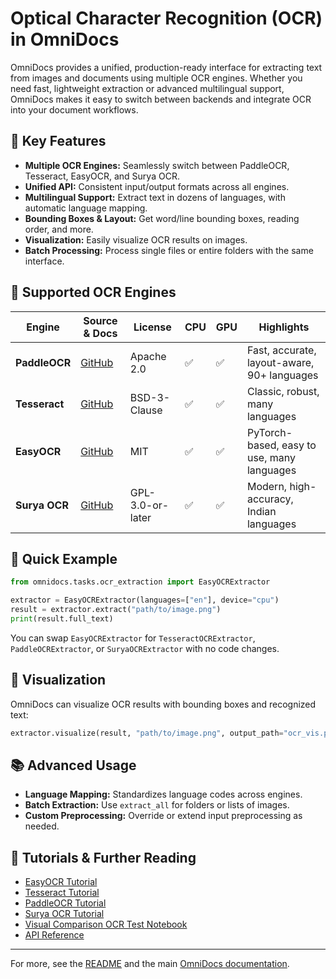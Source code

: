 
# Optical Character Recognition (OCR) in OmniDocs

OmniDocs provides a unified, production-ready interface for extracting text from images and documents using multiple OCR engines. Whether you need fast, lightweight extraction or advanced multilingual support, OmniDocs makes it easy to switch between backends and integrate OCR into your document workflows.

## 🚀 Key Features

- **Multiple OCR Engines:** Seamlessly switch between PaddleOCR, Tesseract, EasyOCR, and Surya OCR.
- **Unified API:** Consistent input/output formats across all engines.
- **Multilingual Support:** Extract text in dozens of languages, with automatic language mapping.
- **Bounding Boxes & Layout:** Get word/line bounding boxes, reading order, and more.
- **Visualization:** Easily visualize OCR results on images.
- **Batch Processing:** Process single files or entire folders with the same interface.

## 🧩 Supported OCR Engines

| Engine      | Source & Docs | License | CPU | GPU | Highlights |
|-------------|--------------|---------|-----|-----|------------|
| **PaddleOCR** | [GitHub](https://github.com/PaddlePaddle/PaddleOCR) | Apache 2.0 | ✅ | ✅ | Fast, accurate, layout-aware, 90+ languages |
| **Tesseract** | [GitHub](https://github.com/tesseract-ocr/tesseract) | BSD-3-Clause | ✅ | ✅ | Classic, robust, many languages |
| **EasyOCR** | [GitHub](https://github.com/JaidedAI/EasyOCR) | MIT | ✅ | ✅ | PyTorch-based, easy to use, many languages |
| **Surya OCR** | [GitHub](https://github.com/VikParuchuri/surya) | GPL-3.0-or-later | ✅ | ✅ | Modern, high-accuracy, Indian languages |

## 📝 Quick Example

```python
from omnidocs.tasks.ocr_extraction import EasyOCRExtractor

extractor = EasyOCRExtractor(languages=["en"], device="cpu")
result = extractor.extract("path/to/image.png")
print(result.full_text)
```

You can swap `EasyOCRExtractor` for `TesseractOCRExtractor`, `PaddleOCRExtractor`, or `SuryaOCRExtractor` with no code changes.

## 🎨 Visualization

OmniDocs can visualize OCR results with bounding boxes and recognized text:

```python
extractor.visualize(result, "path/to/image.png", output_path="ocr_vis.png", show_text=True)
```

## 📚 Advanced Usage

- **Language Mapping:** Standardizes language codes across engines.
- **Batch Extraction:** Use `extract_all` for folders or lists of images.
- **Custom Preprocessing:** Override or extend input preprocessing as needed.

## 📖 Tutorials & Further Reading

- [EasyOCR Tutorial](../tutorials/easyocr.ipynb)
- [Tesseract Tutorial](../tutorials/tesseract.ipynb)
- [PaddleOCR Tutorial](../tutorials/paddle.ipynb)
- [Surya OCR Tutorial](../tutorials/surya.ipynb)
- [Visual Comparison OCR Test Notebook](../../getting_started/ocr_test.ipynb)
- [API Reference](../../api_reference/overview.md)

---
For more, see the [README](../../../README.md) and the main [OmniDocs documentation](../../index.md).
